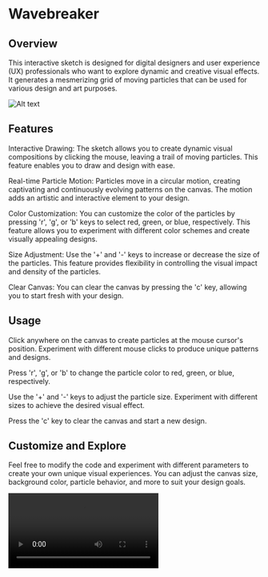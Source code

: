 # Wavebreaker

## Overview
This interactive sketch is designed for digital designers and user experience (UX) professionals who want to explore dynamic and creative visual effects. It generates a mesmerizing grid of moving particles that can be used for various design and art purposes.

![Alt text](<img/wave-img.png>)

## Features
Interactive Drawing: The sketch allows you to create dynamic visual compositions by clicking the mouse, leaving a trail of moving particles. This feature enables you to draw and design with ease.

Real-time Particle Motion: Particles move in a circular motion, creating captivating and continuously evolving patterns on the canvas. The motion adds an artistic and interactive element to your design.

Color Customization: You can customize the color of the particles by pressing 'r', 'g', or 'b' keys to select red, green, or blue, respectively. This feature allows you to experiment with different color schemes and create visually appealing designs.

Size Adjustment: Use the '+' and '-' keys to increase or decrease the size of the particles. This feature provides flexibility in controlling the visual impact and density of the particles.

Clear Canvas: You can clear the canvas by pressing the 'c' key, allowing you to start fresh with your design.

## Usage
Click anywhere on the canvas to create particles at the mouse cursor's position. Experiment with different mouse clicks to produce unique patterns and designs.

Press 'r', 'g', or 'b' to change the particle color to red, green, or blue, respectively.

Use the '+' and '-' keys to adjust the particle size. Experiment with different sizes to achieve the desired visual effect.

Press the 'c' key to clear the canvas and start a new design.

## Customize and Explore
Feel free to modify the code and experiment with different parameters to create your own unique visual experiences. You can adjust the canvas size, background color, particle behavior, and more to suit your design goals.

![Alt text](<video/rec-1.mp4>)


